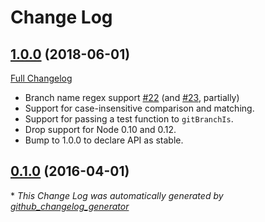 # Change Log

## [1.0.0](https://github.com/kevinoid/git-branch-is/tree/1.0.0) (2018-06-01)
[Full Changelog](https://github.com/kevinoid/git-branch-is/compare/v0.1.0...1.0.0)

- Branch name regex support [\#22](https://github.com/kevinoid/git-branch-is/issues/22)
  (and [\#23](https://github.com/kevinoid/git-branch-is/pull/23), partially)
- Support for case-insensitive comparison and matching.
- Support for passing a test function to `gitBranchIs`.
- Drop support for Node 0.10 and 0.12.
- Bump to 1.0.0 to declare API as stable.

## [0.1.0](https://github.com/kevinoid/git-branch-is/tree/0.1.0) (2016-04-01)


\* *This Change Log was automatically generated by [github_changelog_generator](https://github.com/skywinder/Github-Changelog-Generator)*
